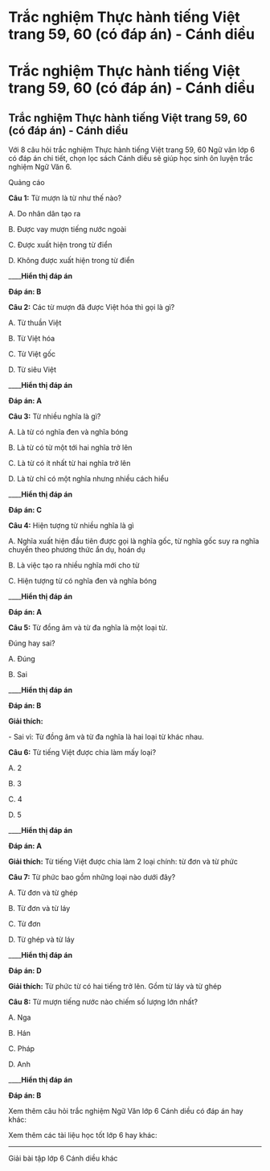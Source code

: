 # Trắc nghiệm Thực hành tiếng Việt trang 59, 60 (có đáp án) - Cánh diều

# Trắc nghiệm Thực hành tiếng Việt trang 59, 60 (có đáp án) - Cánh diều

## Trắc nghiệm Thực hành tiếng Việt trang 59, 60 (có đáp án) - Cánh diều

Với 8 câu hỏi trắc nghiệm Thực hành tiếng Việt trang 59, 60 Ngữ văn lớp 6 có đáp án chi tiết, chọn lọc sách Cánh diều sẽ giúp học sinh ôn luyện trắc nghiệm Ngữ Văn 6.

Quảng cáo

**Câu 1:** Từ mượn là từ như thế nào?

A. Do nhân dân tạo ra

B. Được vay mượn tiếng nước ngoài

C. Được xuất hiện trong từ điển

D. Không được xuất hiện trong từ điển

____**Hiển thị đáp án**

**Đáp án: B**

**Câu 2:** Các từ mượn đã được Việt hóa thì gọi là gì?

A. Từ thuần Việt

B. Từ Việt hóa

C. Từ Việt gốc

D. Từ siêu Việt

____**Hiển thị đáp án**

**Đáp án: A**

**Câu 3:** Từ nhiều nghĩa là gì?

A. Là từ có nghĩa đen và nghĩa bóng

B. Là từ có từ một tới hai nghĩa trở lên

C. Là từ có ít nhất từ hai nghĩa trở lên

D. Là từ chỉ có một nghĩa nhưng nhiều cách hiểu

____**Hiển thị đáp án**

**Đáp án: C**

**Câu 4:** Hiện tượng từ nhiều nghĩa là gì

A. Nghĩa xuất hiện đầu tiên được gọi là nghĩa gốc, từ nghĩa gốc suy ra nghĩa chuyển theo phương thức ẩn dụ, hoán dụ

B. Là việc tạo ra nhiều nghĩa mới cho từ

C. Hiện tượng từ có nghĩa đen và nghĩa bóng

____**Hiển thị đáp án**

**Đáp án: A**

**Câu 5:** Từ đồng âm và từ đa nghĩa là một loại từ.

Đúng hay sai?

A. Đúng

B. Sai

____**Hiển thị đáp án**

**Đáp án: B**

**Giải thích:**

\- Sai vì: Từ đồng âm và từ đa nghĩa là hai loại từ khác nhau.

**Câu 6:** Từ tiếng Việt được chia làm mấy loại?

A. 2

B. 3

C. 4

D. 5

____**Hiển thị đáp án**

**Đáp án: A**

**Giải thích:** Từ tiếng Việt được chia làm 2 loại chính: từ đơn và từ phức

**Câu 7:** Từ phức bao gồm những loại nào dưới đây?

A. Từ đơn và từ ghép

B. Từ đơn và từ láy

C. Từ đơn

D. Từ ghép và từ láy

____**Hiển thị đáp án**

**Đáp án: D**

**Giải thích:** Từ phức từ có hai tiếng trở lên. Gồm từ láy và từ ghép

**Câu 8:** Từ mượn tiếng nước nào chiếm số lượng lớn nhất?

A. Nga

B. Hán

C. Pháp

D. Anh

____**Hiển thị đáp án**

**Đáp án: B**

Xem thêm câu hỏi trắc nghiệm Ngữ Văn lớp 6 Cánh diều có đáp án hay khác:

Xem thêm các tài liệu học tốt lớp 6 hay khác:

* * *

Giải bài tập lớp 6 Cánh diều khác
